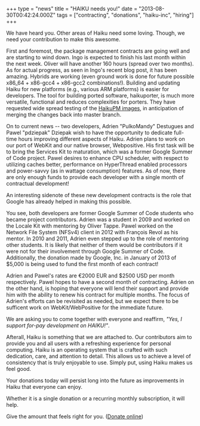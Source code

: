 +++
type = "news"
title = "HAIKU needs you!"
date = "2013-08-30T00:42:24.000Z"
tags = ["contracting", "donations", "haiku-inc", "hiring"]
+++

We have heard you. Other areas of Haiku need some loving. Though, we need your contribution to make this awesome.

First and foremost, the package management contracts are going well and are starting to wind down. Ingo is expected to finish his last month within the next week. Oliver will have another 160 hours (spread over two months). As for actual progress, as seen in Ingo's recent blog post, it has been amazing. Hybrids are working (even ground work is done for future possible x86_64 + x86-gcc4 + x86-gcc2 combinations!). Building and updating Haiku for new platforms (e.g., various ARM platforms) is easier for developers. The tool for building ported software, haikuporter, is much more versatile, functional and reduces complexities for porters. They have requested wide spread testing of the <a href="http://files.haiku-os.org/unsupported-builds/package-management-preview">HaikuPM images</a>, in anticipation of merging the changes back into master branch.

On to current news -- two developers, Adrien "PulkoMandy" Destugues and Pawel "pdziepak" Dziepak wish to have the opportunity to dedicate full-time hours improving different aspects of Haiku. Adrien plans to work on our port of WebKit and our native browser, Webpositive. His first task will be to bring the Services Kit to maturation, which was a former Google Summer of Code project. Pawel desires to enhance CPU scheduler, with respect to utilizing caches better, performance on HyperThread enabled processors and power-savvy (as in wattage consumption) features. As of now, there are only enough funds to provide each developer with a single month of contractual development!

<!--more-->

An interesting sidenote of these new development contracts is the role that Google has already helped in making this possible.

You see, both developers are former Google Summer of Code students who became project contributors. Adrien was a student in 2009 and worked on the Locale Kit with mentoring by Oliver Tappe. Pawel worked on the Network File System (NFSv4) client in 2012 with François Revol as his mentor. In 2010 and 2011, Adrien even stepped up to the role of mentoring other students. It is likely that neither of them would be contributors if it were not for their involvement through Google Summer of Code. Additionally, the donation made by Google, Inc. in January of 2013 of $5,000 is being used to fund the first month of each contract!

Adrien and Pawel's rates are €2000 EUR and $2500 USD per month respectively. Pawel hopes to have a second month of contracting. Adrien on the other hand, is hoping that everyone will lend their support and provide him with the ability to renew his contract for multiple months. The focus of Adrien's efforts can be revisited as needed, but we expect there to be sufficent work on WebKit/WebPositive for the immediate future.

We are asking you to come together with everyone and reaffirm, <em>"Yes, I support for-pay development on HAIKU!"</em>.

Afterall, Haiku is something that we are attached to. Our contributors aim to provide you and all users with a refreshing experience for personal computing. Haiku is an operating system that is crafted with such dedication, care, and attention to detail. This allows us to achieve a level of consistency that is truly enjoyable to use. Simply put, using Haiku makes us feel good.

Your donations today will persist long into the future as improvements in Haiku that everyone can enjoy.

Whether it is a single donation or a recurring monthly subscription, it will help.

Give the amount that feels right for you. (<a href="http://www.haiku-inc.org/donations.html#online">Donate online</a>)